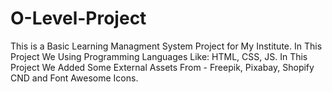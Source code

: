 # O-Level-Project
This is a Basic Learning Managment System Project for My Institute.
In This Project We Using Programming Languages Like: HTML, CSS, JS.
In This Project  We Added Some External Assets From - Freepik, Pixabay, Shopify CND and Font Awesome Icons.
